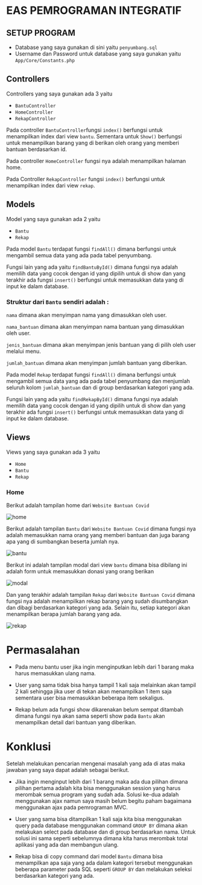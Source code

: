 # EAS PEMROGRAMAN INTEGRATIF

## SETUP PROGRAM

* Database yang saya gunakan di sini yaitu ```penyumbang.sql```
* Username dan Password untuk database yang saya gunakan yaitu ```App/Core/Constants.php```

## Controllers

Controllers yang saya gunakan ada 3 yaitu 
* ```BantuController```
* ```HomeController```
* ```RekapController```

Pada controller ```BantuController```fungsi ```index()``` berfungsi untuk menampilkan index dari view ```bantu```. Sementara untuk ```Show()``` berfungsi untuk menampilkan barang yang di berikan oleh orang yang memberi bantuan berdasarkan id.

Pada controller ```HomeController``` fungsi nya adalah menampilkan halaman home.

Pada Controller ```RekapController``` fungsi ```index()``` berfungsi untuk menampilkan index dari view ```rekap```.


## Models

Model yang saya gunakan ada 2 yaitu 
* ```Bantu```
* ```Rekap```

Pada model ```Bantu``` terdapat fungsi ```findAll()``` dimana berfungsi untuk mengambil semua data yang ada pada tabel penyumbang. 

Fungsi lain yang ada yaitu ```findBantuById()``` dimana fungsi nya adalah memilih data yang cocok dengan id yang dipilih untuk di show dan yang terakhir ada fungsi ```insert()``` berfungsi untuk memasukkan data yang di input ke dalam database. 

### Struktur dari ```Bantu``` sendiri adalah :

```nama``` dimana akan menyimpan nama yang dimasukkan oleh user.

```nama_bantuan``` dimana akan menyimpan nama bantuan yang dimasukkan oleh user.

```jenis_bantuan``` dimana akan menyimpan jenis bantuan yang di pilih oleh user melalui menu.

```jumlah_bantuan``` dimana akan menyimpan jumlah bantuan yang diberikan.

Pada model ```Rekap``` terdapat fungsi ```findAll()``` dimana berfungsi untuk mengambil semua data yang ada pada tabel penyumbang dan menjumlah seluruh kolom ```jumlah_bantuan``` dan di group berdasarkan kategori yang ada. 

Fungsi lain yang ada yaitu ```findRekapById()``` dimana fungsi nya adalah memilih data yang cocok dengan id yang dipilih untuk di show dan yang terakhir ada fungsi ```insert()``` berfungsi untuk memasukkan data yang di input ke dalam database. 

## Views

Views yang saya gunakan ada 3 yaitu 
* ```Home```
* ```Bantu```
* ```Rekap```

### Home

Berikut adalah tampilan home dari ```Website Bantuan Covid```


![home](https://github.com/Alpha666/eas-pemrograman-integratif/blob/master/screenshot/Home.png)

Berikut adalah tampilan ```Bantu``` dari ```Website Bantuan Covid``` dimana fungsi nya adalah memasukkan nama orang yang memberi bantuan dan juga barang apa yang di sumbangkan beserta jumlah nya.   


![bantu](https://github.com/Alpha666/eas-pemrograman-integratif/blob/master/screenshot/Bantu.png)

Berikut ini adalah tampilan modal dari view ```bantu``` dimana bisa dibilang ini adalah form untuk memasukkan donasi yang orang berikan

![modal](https://github.com/Alpha666/eas-pemrograman-integratif/blob/master/screenshot/Modal.png)

Dan yang terakhir adalah tampilan ```Rekap``` dari ```Website Bantuan Covid``` dimana fungsi nya adalah menampilkan rekap barang yang sudah disumbangkan dan dibagi berdasarkan kategori yang ada. Selain itu, setiap kategori akan menampilkan berapa jumlah barang yang ada.

![rekap](https://github.com/Alpha666/eas-pemrograman-integratif/blob/master/screenshot/Rekap.png)


# Permasalahan

* Pada menu bantu user jika ingin menginputkan lebih dari 1 barang maka harus memasukkan ulang nama.

* User yang sama tidak bisa hanya tampil 1 kali saja melainkan akan tampil 2 kali sehingga jika user di tekan akan menampilkan 1 item saja sementara user bisa memasukkan beberapa item sekaligus.

* Rekap belum ada fungsi show dikarenakan belum sempat ditambah dimana fungsi nya akan sama seperti show pada ```Bantu``` akan menampilkan detail dari bantuan yang diberikan.

# Konklusi

Setelah melakukan pencarian mengenai masalah yang ada di atas maka jawaban yang saya dapat adalah sebagai berikut.

* Jika ingin menginput lebih dari 1 barang maka ada dua pilihan dimana pilihan pertama adalah kita bisa menggunakan session yang harus merombak semua program yang sudah ada. Solusi ke-dua adalah menggunakan ajax namun saya masih belum begitu paham bagaimana menggunakan ajax pada pemrograman MVC.

* User yang sama bisa ditampilkan 1 kali saja kita bisa menggunakan query pada database menggunakan command ```GROUP BY``` dimana akan melakukan select pada database dan di group berdasarkan nama. Untuk solusi ini sama seperti sebelumnya dimana kita harus merombak total aplikasi yang ada dan membangun ulang.

* Rekap bisa di copy command dari model ```Bantu``` dimana bisa menampilkan apa saja yang ada dalam kategori tersebut menggunakan beberapa parameter pada SQL seperti ```GROUP BY``` dan melakukan seleksi berdasarkan kategori yang ada.